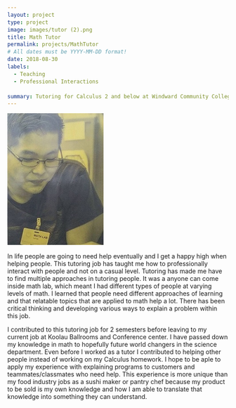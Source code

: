 ```yaml
---
layout: project
type: project
image: images/tutor (2).png
title: Math Tutor
permalink: projects/MathTutor
# All dates must be YYYY-MM-DD format!
date: 2018-08-30
labels:
  - Teaching
  - Professional Interactions
  
summary: Tutoring for Calculus 2 and below at Windward Community College
---
```


<img class="ui medium right floated rounded image" src="../images/tutor (2).jpg">

  In life people are going to need help eventually and I get a happy high when helping people. This tutoring job has taught me how to 
professionally interact with people and not on a casual level. Tutoring has made me have to find multiple approaches in tutoring people.
It was a anyone can come inside math lab, which meant I had different types of people at varying levels of math. I learned that people need different approaches of learning and that relatable topics that are applied to math help a lot. There has been critical thinking and developing various ways to explain a problem within this job.

  I contributed to this tutoring job for 2 semesters before leaving to my current job at Koolau Ballrooms and Conference center. I have passed down my knowledge in math to hopefully future world changers in the science department. Even before I worked as a tutor I contributed to helping other people instead of working on my Calculus homework. I hope to be aple to apply my experience with explaining programs to customers and teammates/classmates who need help. This experience is more unique than my food industry jobs as a sushi maker or pantry chef because my product to be sold is my own knowledge and how I am able to translate that knowledge into something they can understand. 
